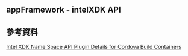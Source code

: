 appFramework - intelXDK API
------


## 參考資料
[Intel XDK Name Space API Plugin Details for Cordova Build Containers](https://software.intel.com/en-us/html5/xdkdocs#507858)
